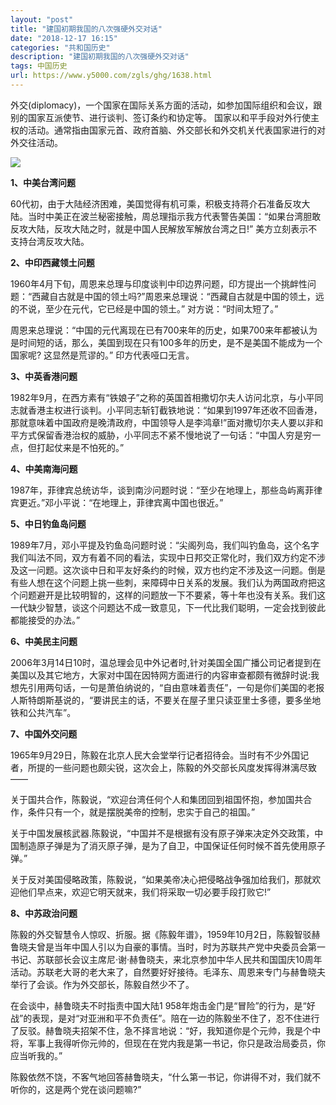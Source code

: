 ```yaml
---
layout: "post"
title: "建国初期我国的八次强硬外交对话"
date: "2018-12-17 16:15"
categories: "共和国历史"
description: "建国初期我国的八次强硬外交对话"
tags: 中国历史
url: https://www.y5000.com/zgls/ghg/1638.html
---
```






外交(diplomacy)，一个国家在国际关系方面的活动，如参加国际组织和会议，跟别的国家互派使节、进行谈判、签订条约和协定等。
国家以和平手段对外行使主权的活动。通常指由国家元首、政府首脑、外交部长和外交机关代表国家进行的对外交往活动。

![](https://img.y5000.com/uploads/allimg/130826/2-130R6222R0232.jpg)

**1、中美台湾问题**

60代初，由于大陆经济困难，美国觉得有机可乘，积极支持蒋介石准备反攻大陆。当时中美正在波兰秘密接触，周总理指示我方代表警告美国：“如果台湾胆敢反攻大陆，反攻大陆之时，就是中国人民解放军解放台湾之日!”
美方立刻表示不支持台湾反攻大陆。

**2、中印西藏领土问题**

1960年4月下旬，周恩来总理与印度谈判中印边界问题，印方提出一个挑衅性问题：“西藏自古就是中国的领土吗?”周恩来总理说：“西藏自古就是中国的领土，远的不说，至少在元代，它已经是中国的领土。”
对方说：“时间太短了。”

周恩来总理说：“中国的元代离现在已有700来年的历史，如果700来年都被认为是时间短的话，那么，美国到现在只有100多年的历史，是不是美国不能成为一个国家呢?
这显然是荒谬的。” 印方代表哑口无言。

**3、中英香港问题**

1982年9月，在西方素有“铁娘子”之称的英国首相撒切尔夫人访问北京，与小平同志就香港主权进行谈判。小平同志斩钉截铁地说：“如果到1997年还收不回香港，那就意味着中国政府是晚清政府，中国领导人是李鸿章!”面对撒切尔夫人要以非和平方式保留香港治权的威胁，小平同志不紧不慢地说了一句话：“中国人穷是穷一点，但打起仗来是不怕死的。”

**4、中美南海问题**

1987年，菲律宾总统访华，谈到南沙问题时说：“至少在地理上，那些岛屿离菲律宾更近。”邓小平说：“在地理上，菲律宾离中国也很近。”

**5、中日钓鱼岛问题**

1989年7月，邓小平提及钓鱼岛问题时说：“尖阁列岛，我们叫钓鱼岛，这个名字我们叫法不同，双方有着不同的看法，实现中日邦交正常化时，我们双方约定不涉及这一问题。这次谈中日和平友好条约的时候，双方也约定不涉及这一问题。倒是有些人想在这个问题上挑一些刺，来障碍中日关系的发展。我们认为两国政府把这个问题避开是比较明智的，这样的问题放一下不要紧，等十年也没有关系。我们这一代缺少智慧，谈这个问题达不成一致意见，下一代比我们聪明，一定会找到彼此都能接受的办法。”

**6、中美民主问题**

2006年3月14日10时，温总理会见中外记者时,针对美国全国广播公司记者提到在美国以及其它地方，大家对中国在因特网方面进行的内容审查都颇有微辞时说:我想先引用两句话，一句是萧伯纳说的，“自由意味着责任”，一句是你们美国的老报人斯特朗斯基说的，“要讲民主的话，不要关在屋子里只读亚里士多德，要多坐地铁和公共汽车”。

**7、中国外交问题**

1965年9月29日，陈毅在北京人民大会堂举行记者招待会。当时有不少外国记者，所提的一些问题也颇尖锐，这次会上，陈毅的外交部长风度发挥得淋漓尽致——

关于国共合作，陈毅说，“欢迎台湾任何个人和集团回到祖国怀抱，参加国共合作，条件只有一个，就是摆脱美帝的控制，忠实于自己的祖国。”

关于中国发展核武器.陈毅说，“中国并不是根据有没有原子弹来决定外交政策，中国制造原子弹是为了消灭原子弹，是为了自卫，中国保证任何时候不首先使用原子弹。”

关于反对美国侵略政策，陈毅说，“如果美帝决心把侵略战争强加给我们，那就欢迎他们早点来，欢迎它明天就来，我们将采取一切必要手段打败它!”

**8、中苏政治问题**

陈毅的外交智慧令人惊叹、折服。据《陈毅年谱》，1959年10月2日，陈毅智驳赫鲁晓夫曾是当年中国人引以为自豪的事情。当时，时为苏联共产党中央委员会第一书记、苏联部长会议主席尼·谢·赫鲁晓夫，来北京参加中华人民共和国国庆10周年活动。苏联老大哥的老大来了，自然要好好接待。毛泽东、周恩来专门与赫鲁晓夫举行了会谈。作为外交部长，陈毅自然少不了。

在会谈中，赫鲁晓夫不时指责中国大陆1
958年炮击金门是“冒险”的行为，是“好战”的表现，是对“对亚洲和平不负责任”。陪在一边的陈毅坐不住了，忍不住进行了反驳。赫鲁晓夫招架不住，急不择言地说：“好，我知道你是个元帅，我是个中将，军事上我得听你元帅的，但现在在党内我是第一书记，你只是政治局委员，你应当听我的。”

陈毅依然不饶，不客气地回答赫鲁晓夫，“什么第一书记，你讲得不对，我们就不听你的，这是两个党在谈问题嘛?”

